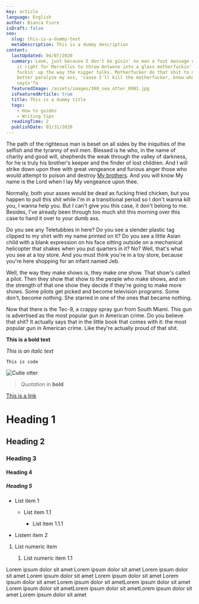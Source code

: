 ```yaml
---
key: article
language: English
author: Bianca Fiore
isDraft: false
seo:
  slug: this-is-a-dummy-test
  metaDescription: This is a dummy description
content:
  lastUpdated: 04/07/2020
  summary: Look, just because I don't be givin' no man a foot massage don't make
    it right for Marsellus to throw Antwone into a glass motherfuckin' house,
    fuckin' up the way the nigger talks. Motherfucker do that shit to me, he
    better paralyze my ass, 'cause I'll kill the motherfucker, know what I'm
    sayin'?a
  featuredImage: /assets/images/360_sea_otter_0901.jpg
  isFeaturedArticle: true
  title: This is a dummy title
  tags:
    - How to guides
    - Writing tips
  readingTime: 2
  publishDate: 03/31/2020
---
```

The path of the righteous man is beset on all sides by the iniquities of the selfish and the tyranny of evil men. Blessed is he who, in the name of charity and good will, shepherds the weak through the valley of darkness, for he is truly his brother's keeper and the finder of lost children. And I will strike down upon thee with great vengeance and furious anger those who would attempt to poison and destroy [My brothers](https://stackoverflow.com/). And you will know My name is the Lord when I lay My vengeance upon thee.

Normally, both your asses would be dead as fucking fried chicken, but you happen to pull this shit while I'm in a transitional period so I don't wanna kill you, I wanna help you. But I can't give you this case, it don't belong to me. Besides, I've already been through too much shit this morning over this case to hand it over to your dumb ass.

Do you see any Teletubbies in here? Do you see a slender plastic tag clipped to my shirt with my name printed on it? Do you see a little Asian child with a blank expression on his face sitting outside on a mechanical helicopter that shakes when you put quarters in it? No? Well, that's what you see at a toy store. And you must think you're in a toy store, because you're here shopping for an infant named Jeb.

Well, the way they make shows is, they make one show. That show's called a pilot. Then they show that show to the people who make shows, and on the strength of that one show they decide if they're going to make more shows. Some pilots get picked and become television programs. Some don't, become nothing. She starred in one of the ones that became nothing.

Now that there is the Tec-9, a crappy spray gun from South Miami. This gun is advertised as the most popular gun in American crime. Do you believe that shit? It actually says that in the little book that comes with it: the most popular gun in American crime. Like they're actually proud of that shit. 

**This is a bold text**

*This is an italic text*

`This is code`

![Cutie otter](/assets/images/vanaqua_soaw_eventpage-support-03-664x664.jpg "Cutie otter")

> *Quotation* in **bold** 

[This is a link](google.com)

# Heading 1

## Heading 2

### Heading 3

#### Heading 4

##### Heading 5

* List item 1

  * List item 1.1

    * List item 1.1.1
* Listem item 2

1. List numeric item

   1. List numeric item 1.1

Lorem ipsum dolor sit amet Lorem ipsum dolor sit amet Lorem ipsum dolor sit amet Lorem ipsum dolor sit amet Lorem ipsum dolor sit amet Lorem ipsum dolor sit amet Lorem ipsum dolor sit ametLorem ipsum dolor sit amet  Lorem ipsum dolor sit ametLorem ipsum dolor sit ametLorem ipsum dolor sit amet Lorem ipsum dolor sit amet